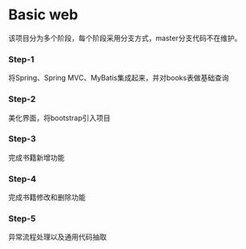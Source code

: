 Basic web
=========

该项目分为多个阶段，每个阶段采用分支方式，master分支代码不在维护。

### Step-1

将Spring、Spring MVC、MyBatis集成起来，并对books表做基础查询

### Step-2

美化界面，将bootstrap引入项目

### Step-3

完成书籍新增功能

### Step-4

完成书籍修改和删除功能

### Step-5

异常流程处理以及通用代码抽取
